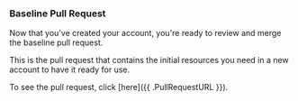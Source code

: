 ### Baseline Pull Request

Now that you've created your account, you're ready to review and merge the baseline pull request.

This is the pull request that contains the initial resources you need in a new account to have it ready for use.

To see the pull request, click [here]({{ .PullRequestURL }}).
